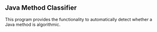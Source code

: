 ## Java Method Classifier

This program provides the functionality to automatically detect whether a Java
method is algorithmic.

